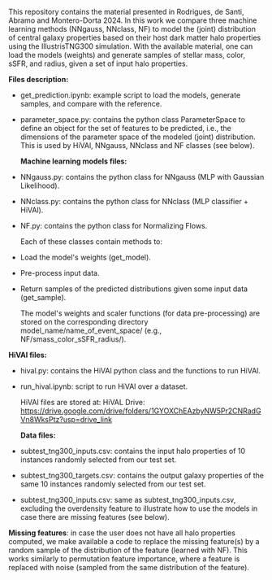 This repository contains the material presented in Rodrigues, de Santi, Abramo and Montero-Dorta 2024.
In this work we compare three machine learning methods (NNgauss, NNclass, NF) to model the (joint) 
distribution of central galaxy properties based on their host dark matter halo properties using the 
IllustrisTNG300 simulation.
With the available material, one can load the models (weights) and generate samples of stellar mass, 
color, sSFR, and radius, given a set of input halo properties.

**Files description:**

- get_prediction.ipynb: example script to load the models, generate samples, and compare with the reference.
- parameter_space.py: contains the python class ParameterSpace to define an object for the set of features
  to be predicted, i.e., the dimensions of the parameter space of the modeled (joint) distribution. This is
  used by HiVAl, NNgauss, NNclass and NF classes (see below).

  **Machine learning models files:**
- NNgauss.py: contains the python class for NNgauss (MLP with Gaussian Likelihood).
- NNclass.py: contains the python class for NNclass (MLP classifier + HiVAl).
- NF.py: contains the python class for Normalizing Flows.

  Each of these classes contain methods to:
- Load the model's weights (get_model).
- Pre-process input data.
- Return samples of the predicted distributions given some input data (get_sample).

  The model's weights and scaler functions (for data pre-processing) are stored on the corresponding
  directory model_name/name_of_event_space/ (e.g., NF/smass_color_sSFR_radius/).

**HiVAl files:**
- hival.py: contains the HiVAl python class and the functions to run HiVAl.
- run_hival.ipynb: script to run HiVAl over a dataset.

  HiVAl files are stored at:
  HiVAL Drive: https://drive.google.com/drive/folders/1GYOXChEAzbyNW5Pr2CNRadGVn8WksPtz?usp=drive_link 

  **Data files:**
- subtest_tng300_inputs.csv: contains the input halo properties of 10 instances randomly selected from our test set.
- subtest_tng300_targets.csv: contains the output galaxy properties of the same 10 instances randomly selected from 
  our test set.
- subtest_tng300_inputs.csv: same as subtest_tng300_inputs.csv, excluding the overdensity feature to illustrate how 
to use the models in case there are missing features (see below).


**Missing features**: in case the user does not have all halo properties computed, we make available a code to replace 
the missing feature(s) by a random sample of the distribution of the feature (learned with NF). This works similarly to 
permutation feature importance, where a feature is replaced with noise (sampled from the same distribution of the 
feature).